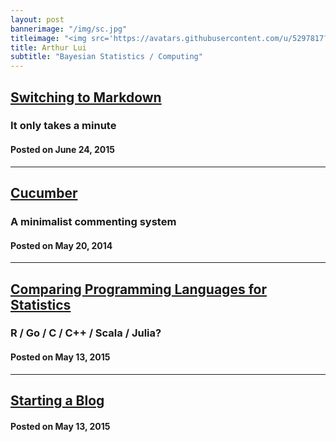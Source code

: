 ```yaml
---
layout: post
bannerimage: "/img/sc.jpg"
titleimage: "<img src='https://avatars.githubusercontent.com/u/5297817?v=3' style='width:200px; border-radius:50%'>"
title: Arthur Lui
subtitle: "Bayesian Statistics / Computing"
---
```

<link href="/css/home.css" rel="stylesheet">

##  [Switching to Markdown](/posts/markdown)
### It only takes a minute
#### Posted on June 24, 2015
***

##   [Cucumber](/posts/cucumber)
###  A minimalist commenting system
#### Posted on May 20, 2014
***

##   [Comparing Programming Languages for Statistics](/posts/langcompare)
###  R / Go / C / C++ / Scala / Julia?
#### Posted on May 13, 2015
***

##   [Starting a Blog](/posts/startblog)
#### Posted on May 13, 2015
